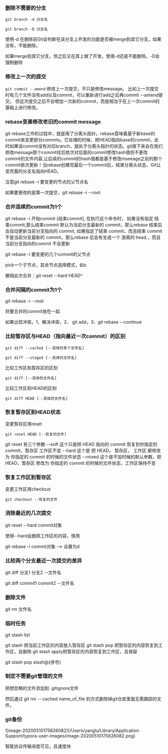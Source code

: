 ### 删除不需要的分支

`git branch -d 分支名`

`git branch -D 分支名`

使用-d 在删除前Git会判断在该分支上开发的功能是否被merge到其它分支。如果没有，不能删除。

如果merge到其它分支，但之后又在其上做了开发，使用-d还是不能删除。-D会强制删除

### 修改上一次的提交

`git commit --amend` 修改上一次提交，不只是修改message。
比如上一次提交时有几个文件没有add以及commit，可以重新进行add之后再commit --amend提交。
但这次提交之后不会增加一次新的commit，而是相当于在上一次commit的基础上进行修改。

### rebase变基修改老旧的commit message

git rebase工作的过程中，就是用了分离头指针。rebase意味着基于新base的commit来变更部分commits。它处理的时候，把HEAD指向base的commit，此时如果该commit没有对应branch，就处于分离头指针的状态。git接下来会在我们修改message那个commit往后依次对后面的commit修改hash值但不更改commit的文件内容,让后续的commit的hash值都是基于修改mseeage之前的那个commit依次更新！当rebase创建完最后一个commit后，结束分离头状态，Git让变完基的分支名指向HEAD。

注意git rebase -i 要变更的节点的父节点名

如果要更改的是第一次提交，git rebase -i --root

### 合并连续的commit为1个

git rebase -i 开始commit [结束commit], 在执行这个命令时，
如果没有指定 结束commit,那么结束commit 默认为当前分支最新的 commit，那么rebase 结束后会自动更新当前分支指向的 commit,
如果指定了结束 commit，而且结束 commit不是当前分支最新的 commit，那么rebase 后会有生成一个 游离的 head,，而且当前分支指向的commit 不会更新

git rebase -i 要变更的几个commit的父节点

pick一个子节点，其余节点选择模式，如s

撤销此次合并：git reset --hard HEAD^

### 合并间隔的commit为1个

git rebase -i --root

将要合并的commit放在一起

如果出现冲突，1、解决冲突，2、 git add，3、git rebase --continue

### 比较暂存区与HEAD（指向最近一次commit）的区别

`git diff --cached [--具体的多个文件名]`

`git diff --staged [--具体的文件名]`

比较工作区和暂存区的区别

`git diff [--具体的文件名]`

比较工作区和HEAD的区别

`git diff HEAD [--具体的文件名]`

### 恢复暂存区到HEAD状态

变更暂存区用reset

`git reset HEAD [--恢复的文件]`

git reset 有三个参数
--soft 这个只是把 HEAD 指向的 commit 恢复到你指定的 commit，暂存区 工作区不变
--hard 这个是 把 HEAD， 暂存区， 工作区 都修改为 你指定的 commit 的时候的文件状态
--mixed 这个是不加时候的默认参数，把 HEAD，暂存区 修改为 你指定的 commit 的时候的文件状态，工作区保持不变

### 恢复工作区到暂存区

变更工作区用checkout

`git checkout --恢复的文件`

### 消除最近的几次提交

git reset --hard commit对象

使用--hard会删除工作区的内容，慎用

git rebase -i commit对象  ——> 设置为d

### 比较两个分支最近一次提交的差异

git diff 分支1 分支2 --文件名

git diff commit1 commit2 --文件名

### 删除文件

git rm 文件名

### 临时任务

git stash list

git stash 把当前工作区的内容放入暂存区
git stash pop 把暂存区的内容恢复到工作区，且删除
git stash apply把暂存区的内容恢复到工作区，且保留

git stash pop stash@{序号}

### 制定不需要git管理的文件

把想忽略的文件添加到 .gitignore文件

然后通过 git rm -- cached name_of_file 的方式删除掉git仓库里面无需跟踪的文件。

### git备份

![image-20200510175826082](/Users/yanglu/Library/Application Support/typora-user-images/image-20200510175826082.png)

智能协议传输进度可见，且速度快